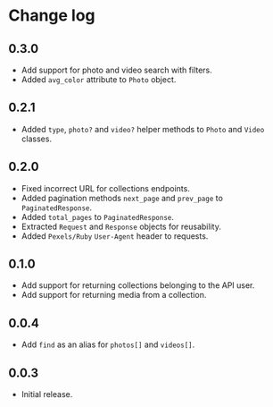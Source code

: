 # Change log

## 0.3.0
* Add support for photo and video search with filters.
* Added `avg_color` attribute to `Photo` object.

## 0.2.1
* Added `type`, `photo?` and `video?` helper methods to `Photo` and `Video` classes.

## 0.2.0
* Fixed incorrect URL for collections endpoints.
* Added pagination methods `next_page` and `prev_page` to `PaginatedResponse`.
* Added `total_pages` to `PaginatedResponse`.
* Extracted `Request` and `Response` objects for reusability.
* Added `Pexels/Ruby` `User-Agent` header to requests.

## 0.1.0
* Add support for returning collections belonging to the API user.
* Add support for returning media from a collection.

## 0.0.4
* Add `find` as an alias for `photos[]` and `videos[]`.

## 0.0.3
* Initial release.
